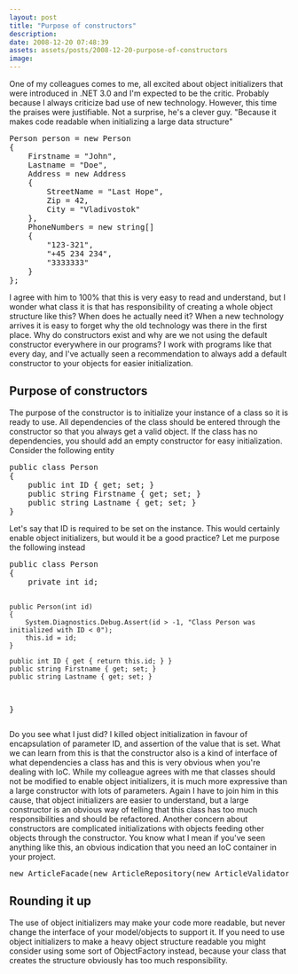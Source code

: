 ```yaml
---
layout: post
title: "Purpose of constructors"
description:
date: 2008-12-20 07:48:39
assets: assets/posts/2008-12-20-purpose-of-constructors
image: 
---
```


<p>One of my colleagues comes to me, all excited about object initializers that were introduced in .NET 3.0 and I'm expected to be the critic. Probably because I always criticize bad use of new technology. However, this time the praises were justifiable. Not a surprise, he's a clever guy.  "Because it makes code readable when initializing a large data structure"</p>
<pre class="brush: csharp">Person person = new Person
{
    Firstname = "John",
    Lastname = "Doe",
    Address = new Address
    {
        StreetName = "Last Hope",
        Zip = 42,
        City = "Vladivostok"
    },
    PhoneNumbers = new string[]
    {
        "123-321",
        "+45 234 234",
        "3333333"
    }
};</pre>
<p>I agree with him to 100% that this is very easy to read and understand, but I wonder what class it is that has responsibility of creating a whole object structure like this? When does he actually need it?  When a new technology arrives it is easy to forget why the old technology was there in the first place. Why do constructors exist and why are we not using the default constructor everywhere in our programs? I work with programs like that every day, and I've actually seen a recommendation to always add a default constructor to your objects for easier initialization.</p>
<h2>Purpose of constructors</h2>
<p>The purpose of the constructor is to initialize your instance of a class so it is ready to use. All dependencies of the class should be entered through the constructor so that you always get a valid object. If the class has no dependencies, you should add an empty constructor for easy initialization.  Consider the following entity</p>
<pre class="brush: csharp">public class Person
{
    public int ID { get; set; }
    public string Firstname { get; set; }
    public string Lastname { get; set; }
}</pre>
<p>Let's say that ID is required to be set on the instance. This would certainly enable object initializers, but would it be a good practice? Let me purpose the following instead</p>
<pre class="brush: csharp">public class Person
{
    private int id;

    public Person(int id)
    {
        System.Diagnostics.Debug.Assert(id > -1, "Class Person was initialized with ID < 0");
        this.id = id;
    }

    public int ID { get { return this.id; } }
    public string Firstname { get; set; }
    public string Lastname { get; set; }
}</pre>
<p>Do you see what I just did? I killed object initialization in favour of encapsulation of parameter ID, and assertion of the value that is set. What we can learn from this is that the constructor also is a kind of interface of what dependencies a class has and this is very obvious when you're dealing with IoC.  While my colleague agrees with me that classes should not be modified to enable object initializers, it is much more expressive than a large constructor with lots of parameters. Again I have to join him in this cause, that object initializers are easier to understand, but a large constructor is an obvious way of telling that this class has too much responsibilities and should be refactored.  Another concern about constructors are complicated initializations with objects feeding other objects through the constructor. You know what I mean if you've seen anything like this, an obvious indication that you need an IoC container in your project.</p>
<pre class="brush: csharp">new ArticleFacade(new ArticleRepository(new ArticleValidator(), new ArticleDataAccess(Configuration.GetInstance().Database))));</pre>
<h2>Rounding it up</h2>
<p>The use of object initializers may make your code more readable, but never change the interface of your model/objects to support it. If you need to use object initializers to make a heavy object structure readable you might consider using some sort of ObjectFactory instead, because your class that creates the structure obviously has too much responsibility.</p>
